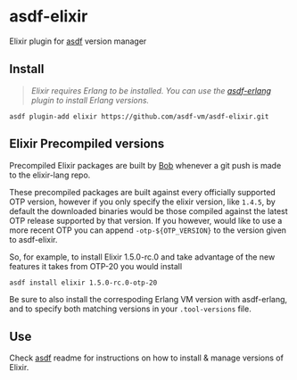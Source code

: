 # asdf-elixir

Elixir plugin for [asdf](https://github.com/asdf-vm/asdf) version manager

## Install

> *Elixir requires Erlang to be installed. You can use the [asdf-erlang](https://github.com/asdf-vm/asdf-erlang) plugin to install Erlang versions.*

```
asdf plugin-add elixir https://github.com/asdf-vm/asdf-elixir.git
```

## Elixir Precompiled versions

Precompiled Elixir packages are built by [Bob](https://github.com/hexpm/bob/blob/master/README.md#elixir-builds) whenever
a git push is made to the elixir-lang repo.

These precompiled packages are built against every officially supported OTP version, however if you only specify the
elixir version, like `1.4.5`, by default the downloaded binaries would be those compiled against the latest OTP release
supported by that version. 
If you however, would like to use a more recent OTP you can append `-otp-${OTP_VERSION}` to the version given to asdf-elixir.

So, for example, to install Elixir 1.5.0-rc.0 and take advantage of the new features it takes from OTP-20 you would install

```shell
asdf install elixir 1.5.0-rc.0-otp-20
```

Be sure to also install the correspoding Erlang VM version with asdf-erlang, and to specify both matching versions in
your `.tool-versions` file.

## Use

Check [asdf](https://github.com/asdf-vm/asdf) readme for instructions on how to install & manage versions of Elixir.
